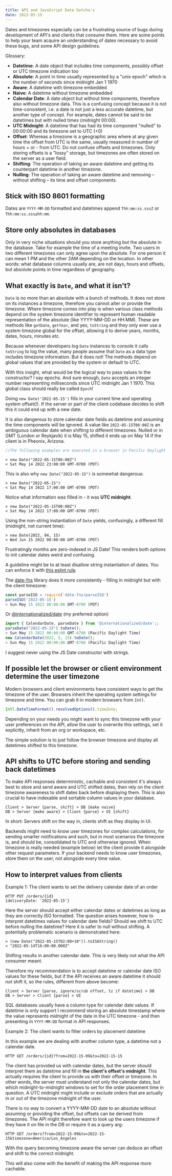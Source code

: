 ```yaml
---
title: API and JavaScript Date Gotcha's
date: 2022-05-15
---
```


Dates and timezones especially can be a frustrating source of bugs during development of API's and
clients that consume them. Here are some points to help your team acquire an understanding of dates
necessary to avoid these bugs, and some API design guidelines.

Glossary:

- **Datetime**: A date object that includes time components, possibly offset or UTC timezone
  indication too
- **Absolute**: A point in time usually represented by a "unix epoch" which is the number of seconds
  since midnight Jan 1 1970
- **Aware**: A datetime with timezone embedded
- **Naive**: A datetime without timezone embedded
- **Calendar Date**: A date object but without time components, therefore also without timezone
  data. This is a confusing concept because it is not time-consistent, i.e. a date is not just a
  less accurate datetime, but another type of concept. For example, dates cannot be said to be
  datetimes but with nulled times (midnight 00:00).
- **UTC Midnight**: A datetime that has had its time component "nulled" to 00:00:00 and its timezone
  set to UTC (+0)
- **Offset**: Whereas a timezone is a geographic area where at any given time the offset from UTC is
  the same, usually measured in number of hours + or - from UTC. Do not confuse offsets and
  timezones. Only storing offsets is a "lossy" storage, but timezones are often stored on the server
  as a user field.
- **Shifting**: The operation of taking an aware datetime and getting its counterpart datetime in
  another timezone.
- **Nulling**: The operation of taking an aware datetime and removing – without shifting – its time
  and offset components.

## Stick with ISO 8601 formatting

Dates are `YYYY-MM-DD` formatted and datetimes append `Thh:mm:ss.sssZ` or `Thh:mm:ss.sss±hh:mm`.

## Store only absolutes in databases

Only in very niche situations should you store anything but the absolute in the database. Take for
example the time of a meeting invite. Two users in two different timezones can only agree upon the
absolute. For one person it can mean 1 PM and the other 2AM depending on the location. In other
words: what database columns usually are, are not days, hours and offsets, but absolute points in
time regardless of geography.

## What exactly is `Date`, and what it isn't?

`Date` is no more than an absolute with a bunch of methods. It does not store on its instances a
timezone, therefore you cannot alter or provide the timezone. Where timezone comes into play is when
various class methods depend on the system timezone identifier to represent human readable
representation of the absolute (like YYYY-MM-DD or HH:MM). These are methods like `getDate`,
`getYear`, and yes, `toString` and they only ever use a system timezone global for the offset,
allowing it to derive years, months, dates, hours, minutes etc.

Because whenever developers log `Date` instances to console it calls `toString` to log the value,
many people assume that `Date` as a data type includes timezone information. But it does not! The
methods depend on global values that are provided by the system or default to UTC.

With this insight, what would be the logical way to pass values to the constructor? I say epochs.
And sure enough, `Date` accepts an integer number representing milliseconds since UTC midnight Jan 1 1970. This global class should really be called `Epoch`!

Doing `new Date('2022-05-15')` fills in your current time and operating system offset(!). If the server
or part of the client codebase decides to shift this it could end up with a new date.

It is also dangerous to store calendar date fields as datetime and assuming the time components will
be ignored. A value like `2022-05-15T06:00Z` is an ambiguous calendar date when shifting to
different timezones. Nulled or in GMT (London or Reykjavík) it is May 15, shifted it ends up on May
14 if the client is in Pheonix, Arizona.

```js
//The following examples are executed in a browser in Pacific Daylight Time
```

```
> new Date("2022-05-15T06:00Z")
< Sat May 14 2022 23:00:00 GMT-0700 (PDT)
```

This is also why `new Date("2022-05-15")` is somewhat dangerous:

```
> new Date("2022-05-15")
< Sat May 14 2022 17:00:00 GMT-0700 (PDT)
```

Notice what information was filled in - it was **UTC midnight**.

```
> new Date("2022-05-15T00:00Z")
< Sat May 14 2022 17:00:00 GMT-0700 (PDT)
```

Using the non-string instantiation of `Date` yields, confusingly, a different fill (midnight, not
current time):

```
> new Date(2022, 04, 15)
< Wed Jun 15 2022 00:00:00 GMT-0700 (PDT)
```

Frustratingly months are zero-indexed in JS Date! This renders both options to init calendar dates
weird and confusing.

A guideline might be to at least disallow string instantiation of dates. You can enforce it
with [this eslint rule](https://github.com/amzn/eslint-plugin-no-date-parsing).

The [date-fns](https://npm.runkit.com/date-fns) library does it more consistently - filling in
midnight but with the client timezone:

```js
const parseISO = require('date-fns/parseISO')
parseISO('2022-05-15')
> Sun May 15 2022 00:00:00 GMT-0700 (PDT)
```

Or [@internationalized/date](https://www.npmjs.com/package/@internationalized/date) (my preferred option)

```js
import { CalendarDate, parseDate } from '@internationalized/date';;
parseDate("2022-05-15").toDate();
> Sun May 15 2022 00:00:00 GMT-0700 (Pacific Daylight Time)
new CalendarDate(2022, 5, 15).toDate();
> Sun May 15 2022 00:00:00 GMT-0700 (Pacific Daylight Time)
```

I suggest never using the JS Date constructor with strings.

## If possible let the browser or client environment determine the user timezone

Modern browsers and client environments have consistent ways to get the timezone of the user.
Browsers inherit the operating system settings for timezone and time. You can grab it in modern
browsers from `Intl`.

```js
Intl.DateTimeFormat().resolvedOptions().timeZone;
```

Depending on your needs you might want to sync this timezone with your user preferences on the API,
allow the user to overwrite this settings, set it explicitly, inherit from an org or workspace, etc.

The simple solution is to just follow the browser timezone and display all datetimes shifted to this
timezone.

## API shifts to UTC before storing and sending back datetimes

To make API responses deterministic, cachable and consistent it's always best to store and send
aware and UTC shifted dates, then rely on the client timezone awareness to shift dates back before
displaying them. This is also crucial to have indexable and sortable column values in your database.

```
Client > Server {parse, shift} > DB {make naive}
DB > Server {make aware} > Client {parse} > UI {shift}
```

In short: Servers shift on the way in, clients shift as they display in UI.

Backends might need to know user timezones for complex calculations, for sending smarter
notifications and such, but in most scenarios the timezone is, and should be, consolidated to UTC
and otherwise ignored. When timezone is really needed (example below) let the client provide it
alongside other request parameters. If your backend needs to know user timezones, store them on the
user, not alongside every time value.

## How to interpret values from clients

Example 1: The client wants to set the delivery calendar date of an order

```
HTTP PUT /orders/{id}
{deliveryDate: '2022-05-15'}
```

Here the server should accept either calendar dates or datetimes as long as they are correctly ISO
formatted. The question arises however, how to interpret datetimes values for calendar date fields?
Should we shift to UTC before nulling the datetime? Here it is safer to null without shifting. A
potentially problematic scenario is demonstrated here:

```
> (new Date("2022-05-15T02:00+10")).toISOString()
< "2022-05-14T16:00:00.000Z"
```

Shifting results in another calendar date. This is very likely not what the API consumer meant.

Therefore my recommendation is to accept datetime or calendar date ISO values for these fields, but
if the API receives an aware datetime it should _not_ shift it, so the rules, different from above
become:

```
Client > Server {parse, ignore/scrub offset, tz if datetime} > DB
DB > Server > Client {parse} > UI
```

SQL databases usually have a column type for calendar date values. If datetime is only support I
recommend storing an absolute timestamp where the value represents midnight of the date in the UTC
timezone - and then presenting in `YYYY-MM-DD` format in API responses.

Example 2: The client wants to filter orders by placement datetime

In this example we are dealing with another column type, a datetime not a calendar date.

```
HTTP GET /orders/{id}?from=2022-15-09&to=2022-15-15
```

The client has provided us with calendar dates, but the server should interpret them as datetime and
fill in **the client's offset's midnight**. This actually requires the client to provide us with
their offset or timezone. In other words, the server must understand not only the calendar dates,
but which midnight-to-midnight windows to set for the order placement time in question. A UTC
midnight might include or exclude orders that are actually in or out of the timezone midnight of the
user.

There is no way to convert a YYYY-MM-DD date to an absolute without assuming or providing the
offset, but offsets can be derived from timezones. The API might therefore want to look up the users
timezone if they have it on file in the DB or require it as a query arg:

```
HTTP GET /orders?from=2022-15-09&to=2022-15-15&timezone=America/Los_Angeles
```

With the query becoming timezone aware the server can deduce an offset and shift to the correct
midnight.

This will also come with the benefit of making the API response more cachable.
